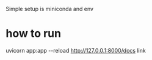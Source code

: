 Simple setup is miniconda and env
# how to run 
uvicorn app:app --reload
http://127.0.0.1:8000/docs
link